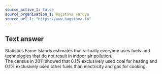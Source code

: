 ```yaml
---
source_active_1: false
source_organisation_1: Hagstova Føroya
source_url_1: "https://www.hagstova.fo"
---
```

## Text answer  
Statistics Faroe Islands estimates that virtually everyone uses fuels and technologies that do not result in indoor air pollution.  
The census in 2011 showed that 0.1% exclusively used coal for heating and 0.1% exclusively used other fuels than electricity and gas for cooking.
